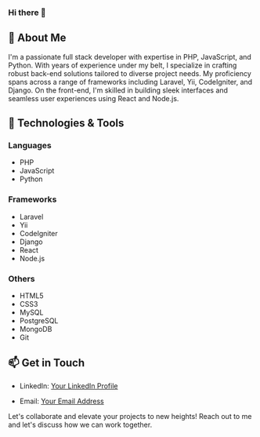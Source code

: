 ### Hi there 👋

## 🚀 About Me

I'm a passionate full stack developer with expertise in PHP, JavaScript, and Python. With years of experience under my belt, I specialize in crafting robust back-end solutions tailored to diverse project needs. My proficiency spans across a range of frameworks including Laravel, Yii, CodeIgniter, and Django. On the front-end, I'm skilled in building sleek interfaces and seamless user experiences using React and Node.js.

## 🔧 Technologies & Tools

### Languages
- PHP
- JavaScript
- Python

### Frameworks
- Laravel
- Yii
- CodeIgniter
- Django
- React
- Node.js

### Others
- HTML5
- CSS3
- MySQL
- PostgreSQL
- MongoDB
- Git


## 📫 Get in Touch

- LinkedIn: [Your LinkedIn Profile](linkedin.com/in/ajmi-ss-)

- Email: [Your Email Address](ajmiss9493@gmail.com)

Let's collaborate and elevate your projects to new heights! Reach out to me and let's discuss how we can work together.

